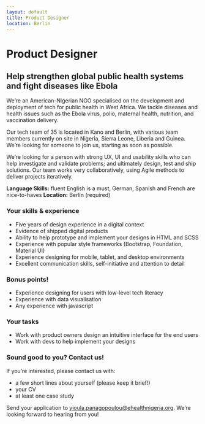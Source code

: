 ```yaml
---
layout: default
title: Product Designer
location: Berlin
---
```


# Product Designer

## Help strengthen global public health systems and fight diseases like Ebola
We’re an American-Nigerian NGO specialised on the development and deployment of tech for public health in West Africa. We tackle diseases and health issues such as the Ebola virus, polio, maternal health, nutrition, and vaccination delivery.

Our tech team of 35 is located in Kano and Berlin, with various team members currently on site in Nigeria, Sierra Leone, Liberia and Guinea. We’re looking for someone to join us, starting as soon as possible.

We’re looking for a person with strong UX, UI and usability skills who can help investigate and validate problems; and ultimately design, test and ship solutions. Our team works very collaboratively, using Agile methods to deliver projects iteratively.

**Language Skills:** fluent English is a must, German, Spanish and French are nice-to-haves
**Location:** Berlin (required)

### Your skills & experience
* Five years of design experience in a digital context
* Evidence of shipped digital products
* Ability to help prototype and implement your designs in HTML and SCSS
* Experience with popular style frameworks (Bootstrap, Foundation, Material UI)
* Experience designing for mobile, tablet, and desktop environments
* Excellent communication skills, self-initiative and attention to detail

### Bonus points!
* Experience designing for users with low-level tech literacy
* Experience with data visualisation
* Any experience with javascript

### Your tasks
* Work with product owners design an intuitive interface for the end users
* Work with devs to help implement your designs


### Sound good to you? Contact us!
If you’re interested, please contact us with:

* a few short lines about yourself (please keep it brief!)
* your CV
* at least one case study

Send your application to [yioula.panagopoulou@ehealthnigeria.org](mailto:yioula.panagopoulou@ehealthnigeria.org). We’re looking forward to hearing from you!

